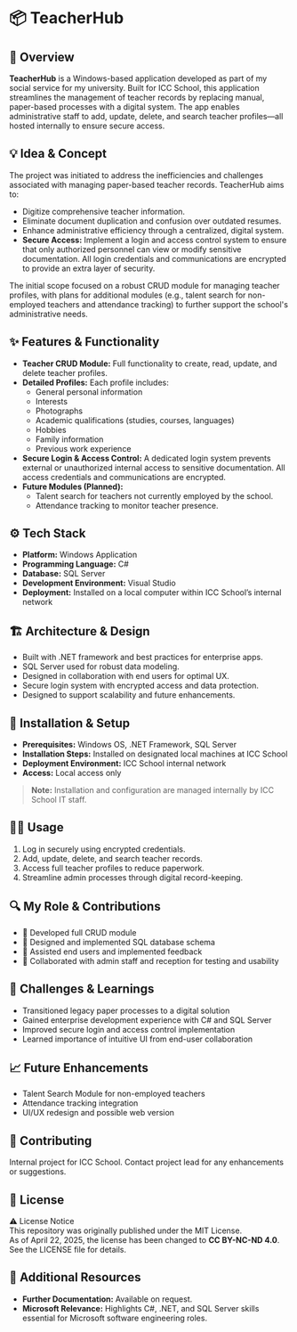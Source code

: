# 📦 TeacherHub

## 🧭 Overview
**TeacherHub** is a Windows-based application developed as part of my social service for my university. Built for ICC School, this application streamlines the management of teacher records by replacing manual, paper-based processes with a digital system. The app enables administrative staff to add, update, delete, and search teacher profiles—all hosted internally to ensure secure access.

## 💡 Idea & Concept
The project was initiated to address the inefficiencies and challenges associated with managing paper-based teacher records. TeacherHub aims to:
- Digitize comprehensive teacher information.
- Eliminate document duplication and confusion over outdated resumes.
- Enhance administrative efficiency through a centralized, digital system.
- **Secure Access:** Implement a login and access control system to ensure that only authorized personnel can view or modify sensitive documentation. All login credentials and communications are encrypted to provide an extra layer of security.

The initial scope focused on a robust CRUD module for managing teacher profiles, with plans for additional modules (e.g., talent search for non-employed teachers and attendance tracking) to further support the school's administrative needs.

## ✨ Features & Functionality
- **Teacher CRUD Module:** Full functionality to create, read, update, and delete teacher profiles.
- **Detailed Profiles:** Each profile includes:
  - General personal information
  - Interests
  - Photographs
  - Academic qualifications (studies, courses, languages)
  - Hobbies
  - Family information
  - Previous work experience
- **Secure Login & Access Control:** A dedicated login system prevents external or unauthorized internal access to sensitive documentation. All access credentials and communications are encrypted.
- **Future Modules (Planned):**
  - Talent search for teachers not currently employed by the school.
  - Attendance tracking to monitor teacher presence.

## ⚙️ Tech Stack
- **Platform:** Windows Application
- **Programming Language:** C#
- **Database:** SQL Server
- **Development Environment:** Visual Studio
- **Deployment:** Installed on a local computer within ICC School’s internal network

## 🏗 Architecture & Design
- Built with .NET framework and best practices for enterprise apps.
- SQL Server used for robust data modeling.
- Designed in collaboration with end users for optimal UX.
- Secure login system with encrypted access and data protection.
- Designed to support scalability and future enhancements.

## 🚀 Installation & Setup
- **Prerequisites:** Windows OS, .NET Framework, SQL Server
- **Installation Steps:** Installed on designated local machines at ICC School
- **Deployment Environment:** ICC School internal network
- **Access:** Local access only

> **Note:** Installation and configuration are managed internally by ICC School IT staff.

## 🧑‍💻 Usage
1. Log in securely using encrypted credentials.
2. Add, update, delete, and search teacher records.
3. Access full teacher profiles to reduce paperwork.
4. Streamline admin processes through digital record-keeping.

## 🔍 My Role & Contributions
- 💼 Developed full CRUD module
- 🧱 Designed and implemented SQL database schema
- 🐞 Assisted end users and implemented feedback
- 🤝 Collaborated with admin staff and reception for testing and usability

## 🧗 Challenges & Learnings
- Transitioned legacy paper processes to a digital solution
- Gained enterprise development experience with C# and SQL Server
- Improved secure login and access control implementation
- Learned importance of intuitive UI from end-user collaboration

## 📈 Future Enhancements
- Talent Search Module for non-employed teachers
- Attendance tracking integration
- UI/UX redesign and possible web version

## 🤝 Contributing
Internal project for ICC School. Contact project lead for any enhancements or suggestions.

## 🪪 License
⚠️ License Notice  
This repository was originally published under the MIT License.  
As of April 22, 2025, the license has been changed to **CC BY-NC-ND 4.0**.  
See the LICENSE file for details.

## 🔗 Additional Resources
- **Further Documentation:** Available on request.
- **Microsoft Relevance:** Highlights C#, .NET, and SQL Server skills essential for Microsoft software engineering roles.
